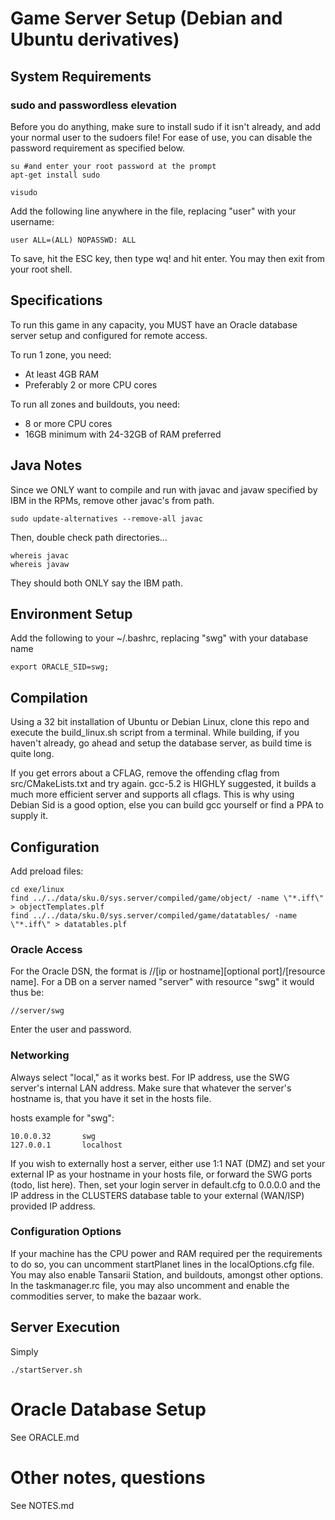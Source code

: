 # Game Server Setup (Debian and Ubuntu derivatives)

## System Requirements

### sudo and passwordless elevation

Before you do anything, make sure to install sudo if it isn't already, and add your normal user to the sudoers file! For ease of use, you can disable the password requirement as specified below.

    su #and enter your root password at the prompt
    apt-get install sudo

    visudo

Add the following line anywhere in the file, replacing "user" with your username:

    user ALL=(ALL) NOPASSWD: ALL

To save, hit the ESC key, then type wq! and hit enter. You may then exit from your root shell. 

## Specifications

To run this game in any capacity, you MUST have an Oracle database server setup and configured for remote access.

To run 1 zone, you need:

* At least 4GB RAM
* Preferably 2 or more CPU cores

To run all zones and buildouts, you need:

* 8 or more CPU cores
* 16GB minimum with 24-32GB of RAM preferred

## Java Notes

Since we ONLY want to compile and run with javac and javaw specified by IBM in the RPMs, remove other javac's from path.
	
	sudo update-alternatives --remove-all javac
	
Then, double check path directories...
	
	whereis javac
	whereis javaw

They should both ONLY say the IBM path.

## Environment Setup

Add the following to your ~/.bashrc, replacing "swg" with your database name

    export ORACLE_SID=swg;

## Compilation

Using a 32 bit installation of Ubuntu or Debian Linux, clone this repo and execute the build_linux.sh script from a terminal. While building, if you haven't already, go ahead and setup the database server, as build time is quite long.

If you get errors about a CFLAG, remove the offending cflag from src/CMakeLists.txt and try again. gcc-5.2 is HIGHLY suggested, it builds a much more efficient server and supports all cflags. This is why using Debian Sid is a good option, else you can build gcc yourself or find a PPA to supply it.

## Configuration

Add preload files:

    cd exe/linux
    find ../../data/sku.0/sys.server/compiled/game/object/ -name \"*.iff\" > objectTemplates.plf
    find ../../data/sku.0/sys.server/compiled/game/datatables/ -name \"*.iff\" > datatables.plf

### Oracle Access

For the Oracle DSN, the format is //[ip or hostname][optional port]/[resource name]. For a DB on a server named "server" with resource "swg" it would thus be:

    //server/swg
    
Enter the user and password.

### Networking

Always select "local," as it works best. For IP address, use the SWG server's internal LAN address. Make sure that whatever the server's hostname is, that you have it set in the hosts file.

hosts example for "swg":

    10.0.0.32    	swg
    127.0.0.1		localhost
    
    
If you wish to externally host a server, either use 1:1 NAT (DMZ) and set your external IP as your hostname in your hosts file, or forward the SWG ports (todo, list here). Then, set your login server in default.cfg to 0.0.0.0 and the IP address in the CLUSTERS database table to your external (WAN/ISP) provided IP address.

### Configuration Options

If your machine has the CPU power and RAM required per the requirements to do so, you can uncomment startPlanet lines in the localOptions.cfg file. You may also enable Tansarii Station, and buildouts, amongst other options. In the taskmanager.rc file, you may also uncomment and enable the commodities server, to make the bazaar work.

## Server Execution

Simply

    ./startServer.sh

# Oracle Database Setup

See ORACLE.md

# Other notes, questions

See NOTES.md
